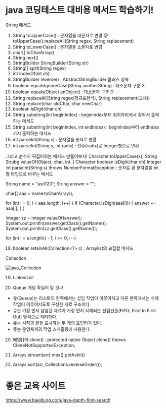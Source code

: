# java 코딩테스트 대비용 메서드 학습하기!

String 메서드
1. String toUpperCase() : 문자열을 대문자로 변경 ＠toUpperCase().replaceAll(String regex, String replacement)
2. String toLowerCase() : 문자열을 소문자로 변경
3. char[] toCharArray()
4. String next()
5. StringBuilder StringBuilder(String str)
6. String[] split(String regex)
7. int indexOf(int ch)
8. StringBuilder reverse() : AbstractStringBuilder 클래스 상속
9. boolean equalsIgnoreCase(String anotherString) : 대소문자 구분 X
10. boolean equals(Object anObject) : 대소문자 구분 O
11. String replaceAll(String regex(정규표현식), String replacement(교체)) 
12. String replace(char oldChar, char newChar)
13. boolean isDigit(char ch)
14. String substring(int beginIndex) : beginIndex부터 위치자리에서 잘라서 출력하는 메서드 
15. String substring(int beginIndex, int endIndex) : beginIndex부터 endIndex까지 출력하는 메서드
16. int parseInt(String s) : 문자열을 숫자로 변환
17. int parseInt(String s, int radix) : 진수(radix)로 Integer형으로 변환

그리고 순수히 뒤집어하는 메서드 만들어보자!
Character.toUpperCase(x);
String Strubg valueOf(Object, char, int..)
Character boolean isDigit(char ch)
Integer int parseInt(String s) throws NumberFormatException : 숫자로 된 문자열을 int형 타입으로 바꾸는 메서드

String name = "asd123";
String answer = "";

char[] aaa = name.toCharArray();
		
for (int i = 0; i < aaa.length; i++) {
	if (Character.isDigit(aaa[i])) {
		answer += aaa[i];
	}
}
		
Integer zz = Integer.valueOf(answer);
System.out.println(answer.getClass().getName());
System.out.println(zz.getClass().getName());

for (int i = s.length() - 1; i >= 0; i--)

18. boolean retainAll(Collection<?> c) : Arraylist의 교집합 메서드

Collection

![java_Collection](https://user-images.githubusercontent.com/60806047/151949808-8d8efd4b-adc9-4bde-bdf2-1712bc0b763b.JPG)

19. LinkedList


19. Queue 개념 확실히 알 것~!
- 큐(Queue)는 리스트의 한쪽에서는 삽입 작업이 이루어지고 다른 한쪽에서는 삭제 작업이 이루어지도록 구성한 자료 구조이다.
- 큐는 가장 먼저 삽입된 자료가 가장 먼저 삭제되는 선입선출(FIFO; First In First Out) 방식으로 처리한다.
- 큐는 시작과 끝을 표시하는 두 개의 포인터가 있다.
- 큐는 운영체제의 작업 스케줄링에 사용한다.															

20. 배열[]의 clone() : protected native Object clone() throws CloneNotSupportedException;

21. Arrays.stream(arr).max().getAsInt()

22. Arrays.sort(arr, Collections.reverseOrder());

# 좋은 교육 사이트

https://www.baeldung.com/java-depth-first-search
